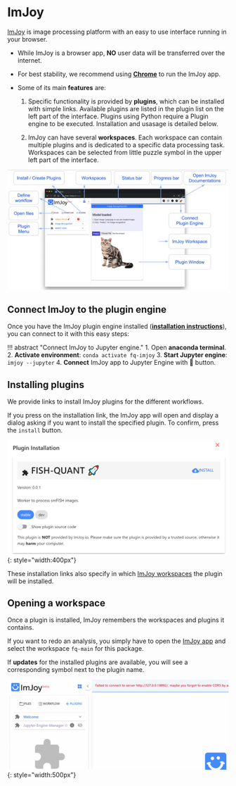 # ImJoy

[ImJoy](https://imjoy.io/docs/#/) is image processing platform with an easy to use interface running in your browser.  

* While ImJoy is a browser app, **NO** user data will be transferred over the internet. 
* For best stability, we recommend using [**Chrome**](https://www.google.com/chrome/) to run the ImJoy app.  
* Some of its main **features** are:

    1. Specific functionality is provided by **plugins**, which can be installed with simple links. Available 
        plugins are listed in the plugin list on the left part of the interface. Plugins using Python require a Plugin engine to be executed. Installation and usasage is detailed below.  

    2. ImJoy can have several **workspaces**. Each workspace can contain multiple plugins and is 
        dedicated to a specific data processing task. Workspaces can be selected from little puzzle 
        symbol in the upper left part of the interface.

![imjoy-interface](img/imjoy-interface.png)


## Connect ImJoy to the plugin engine

Once you have the ImJoy plugin engine installed ([**installation instructions**](imjoy-installation.md#nstall-jupyter-engine-for-imjoy)), you can connect to it with this easy steps:

!!! abstract "Connect ImJoy to Jupyter engine."
    1. Open **anaconda terminal**. 
    2. **Activate environment**: `conda activate fq-imjoy`
    3. **Start Jupyter engine**: `imjoy --jupyter`
    4. **Connect** ImJoy app to Jupyter Engine with 🚀 button.

## Installing plugins

We provide links to install ImJoy plugins for the different workflows. 

If you press on the installation link, the ImJoy app will open and display a
dialog asking if you want to install the specified plugin. To confirm, press 
the `install` button.

![imjoy-plugin-installation](img/install_plugin.png){: style="width:400px"}

These installation links also specify in which [ImJoy workspaces](imjoy-installation.md#opening-a-workspace) the plugin will be installed. 

## Opening a workspace

Once a plugin is installed, ImJoy remembers the workspaces and plugins it contains. 

If you want to redo an analysis, you simply have to open the [ImJoy app](https://imjoy.io/#/app) 
and select the workspace `fq-main` for this package. 

If **updates** for the installed plugins 
are available, you will see a corresponding symbol next to the plugin name.

![imjoy-workspacer.gif](img/imjoy-workspace.gif){: style="width:500px"}
